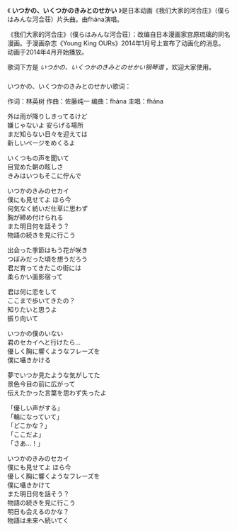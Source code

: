 

《 **いつかの、いくつかのきみとのせかい** 》是日本动画《我们大家的河合庄》（僕らはみんな河合荘）片头曲。由fhána演唱。

  

《我们大家的河合庄》（僕らはみんな河合荘）：改编自日本漫画家宫原琉璃的同名漫画。于漫画杂志《Young King
OURs》2014年1月号上宣布了动画化的消息。动画于2014年4月开始播放。

  

歌词下方是 _いつかの、いくつかのきみとのせかい钢琴谱_ ，欢迎大家使用。

###  
いつかの、いくつかのきみとのせかい歌词：

作词：林英树 作曲：佐藤纯一 编曲：fhána 主唱：fhána  
  
  
外は雨が降りしきってるけど  
嫌じゃないよ 安らげる場所  
まだ知らない日々を迎えては  
新しいページをめくるよ

いくつもの声を聞いて  
目覚めた朝の眩しさ  
きみはいつもそこに佇んで

いつかのきみのセカイ  
僕にも見せてよ ほら今  
何気なく紡いだ仕草に思わず  
胸が締め付けられる  
また明日何を話そう？  
物語の続きを見に行こう

出会った季節はもう花が咲き  
つぼみだった頃を想うだろう  
君だ育ってきたこの街には  
柔らかい面影宿って

君は何に恋をして  
ここまで歩いてきたの？  
知りたいと思うよ  
振り向いて

いつかの僕のいない  
君のセカイへと行けたら…  
優しく胸に響くようなフレーズを  
僕に囁きかける

夢でいつか見たような気がしてた  
景色今目の前に広がって  
伝えたかった言葉を思わず失ったよ

「優しい声がする」  
「輪になっていて」  
「どこかな？」  
「ここだよ」  
「さあ…！」

いつかのきみのセカイ  
僕にも見せてよ ほら今  
優しく胸に響くようなフレーズを  
僕に囁きかけて  
また明日何を話そう？  
物語の続きを見に行こう  
明日も会えるのかな？  
物語は未来へ続いてく

